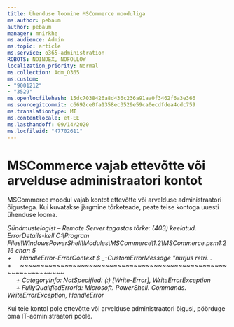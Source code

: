 ```yaml
---
title: Ühenduse loomine MSCommerce mooduliga
ms.author: pebaum
author: pebaum
manager: mnirkhe
ms.audience: Admin
ms.topic: article
ms.service: o365-administration
ROBOTS: NOINDEX, NOFOLLOW
localization_priority: Normal
ms.collection: Adm_O365
ms.custom:
- "9001212"
- "3529"
ms.openlocfilehash: 15dc7038426a8d436c236a91aa0f3462f6a3e366
ms.sourcegitcommit: c6692ce0fa1358ec3529e59ca0ecdfdea4cdc759
ms.translationtype: MT
ms.contentlocale: et-EE
ms.lasthandoff: 09/14/2020
ms.locfileid: "47702611"
---
```

# <a name="mscommerce-requires-a-company-or-billing-administrator-account"></a>MSCommerce vajab ettevõtte või arvelduse administraatori kontot

MSCommerce moodul vajab kontot ettevõtte või arvelduse administraatori õigustega. Kui kuvatakse järgmine tõrketeade, peate teise kontoga uuesti ühenduse looma.

*Sündmustelogist – Remote Server tagastas tõrke: (403) keelatud. ErrorDetails-kell C:\Program Files\WindowsPowerShell\Modules\MSCommerce\1.2\MSCommerce.psm1:216 char: 5*<br>
*+&nbsp;&nbsp;&nbsp;&nbsp;&nbsp;HandleError-ErrorContext $ _-CustomErrorMessage "nurjus retri...*<br>
\+&nbsp;&nbsp;&nbsp;&nbsp;&nbsp;~~~~~~~~~~~~~~~~~~~~~~~~~~~~~~~~~~~~~~~~~~~~~~~~~~~~~~~~~~~~~~~~~<br>
&nbsp;&nbsp;&nbsp;&nbsp;&nbsp;*+ CategoryInfo: NotSpecified: (:) [Write-Error], WriteErrorException*<br>
&nbsp;&nbsp;&nbsp;&nbsp;&nbsp;*+ FullyQualifiedErrorId: Microsoft. PowerShell. Commands. WriteErrorException, HandleError*

Kui teie kontol pole ettevõtte või arvelduse administraatori õigusi, pöörduge oma IT-administraatori poole.
